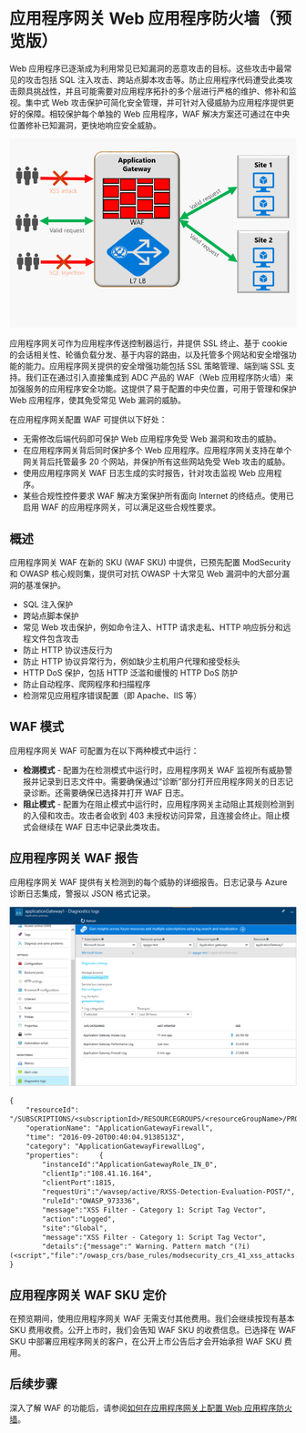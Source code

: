 <properties
   pageTitle="应用程序网关 Web 应用程序防火墙 | Azure"
   description="此页概述应用程序网关 Web 应用程序防火墙的功能。"
   documentationCenter="na"
   services="application-gateway"
   authors="amsriva"
   manager="rossort"
   editor="amsriva"/>  

<tags
   ms.service="application-gateway"
   ms.devlang="na"
   ms.topic="hero-article"
   ms.tgt_pltfrm="na"
   ms.workload="infrastructure-services"
   ms.date="09/26/2016"
   wacn.date=""
   ms.author="amsriva"/>  


# 应用程序网关 Web 应用程序防火墙（预览版）

Web 应用程序已逐渐成为利用常见已知漏洞的恶意攻击的目标。这些攻击中最常见的攻击包括 SQL 注入攻击、跨站点脚本攻击等。防止应用程序代码遭受此类攻击颇具挑战性，并且可能需要对应用程序拓扑的多个层进行严格的维护、修补和监视。集中式 Web 攻击保护可简化安全管理，并可针对入侵威胁为应用程序提供更好的保障。相较保护每个单独的 Web 应用程序，WAF 解决方案还可通过在中央位置修补已知漏洞，更快地响应安全威胁。

![imageURLroute](./media/application-gateway-webapplicationfirewall-overview/WAF1.png)  


应用程序网关可作为应用程序传送控制器运行，并提供 SSL 终止、基于 cookie 的会话相关性、轮循负载分发、基于内容的路由，以及托管多个网站和安全增强功能的能力。应用程序网关提供的安全增强功能包括 SSL 策略管理、端到端 SSL 支持。我们正在通过引入直接集成到 ADC 产品的 WAF（Web 应用程序防火墙）来加强服务的应用程序安全功能。这提供了易于配置的中央位置，可用于管理和保护 Web 应用程序，使其免受常见 Web 漏洞的威胁。

在应用程序网关配置 WAF 可提供以下好处：

- 无需修改后端代码即可保护 Web 应用程序免受 Web 漏洞和攻击的威胁。
- 在应用程序网关背后同时保护多个 Web 应用程序。应用程序网关支持在单个网关背后托管最多 20 个网站，并保护所有这些网站免受 Web 攻击的威胁。
- 使用应用程序网关 WAF 日志生成的实时报告，针对攻击监视 Web 应用程序。
- 某些合规性控件要求 WAF 解决方案保护所有面向 Internet 的终结点。使用已启用 WAF 的应用程序网关，可以满足这些合规性要求。

## 概述

应用程序网关 WAF 在新的 SKU (WAF SKU) 中提供，已预先配置 ModSecurity 和 OWASP 核心规则集，提供可对抗 OWASP 十大常见 Web 漏洞中的大部分漏洞的基准保护。

- SQL 注入保护
- 跨站点脚本保护
- 常见 Web 攻击保护，例如命令注入、HTTP 请求走私、HTTP 响应拆分和远程文件包含攻击
- 防止 HTTP 协议违反行为
- 防止 HTTP 协议异常行为，例如缺少主机用户代理和接受标头
- HTTP DoS 保护，包括 HTTP 泛滥和缓慢的 HTTP DoS 防护
- 防止自动程序、爬网程序和扫描程序
- 检测常见应用程序错误配置（即 Apache、IIS 等）

## WAF 模式

应用程序网关 WAF 可配置为在以下两种模式中运行：

- **检测模式** - 配置为在检测模式中运行时，应用程序网关 WAF 监视所有威胁警报并记录到日志文件中。需要确保通过“诊断”部分打开应用程序网关的日志记录诊断。还需要确保已选择并打开 WAF 日志。
- **阻止模式** - 配置为在阻止模式中运行时，应用程序网关主动阻止其规则检测到的入侵和攻击。攻击者会收到 403 未授权访问异常，且连接会终止。阻止模式会继续在 WAF 日志中记录此类攻击。

## 应用程序网关 WAF 报告

应用程序网关 WAF 提供有关检测到的每个威胁的详细报告。日志记录与 Azure 诊断日志集成，警报以 JSON 格式记录。

![imageURLroute](./media/application-gateway-webapplicationfirewall-overview/waf2.png)  


    {
        "resourceId": "/SUBSCRIPTIONS/<subscriptionId>/RESOURCEGROUPS/<resourceGroupName>/PROVIDERS/MICROSOFT.NETWORK/APPLICATIONGATEWAYS/<applicationGatewayName>",
        "operationName": "ApplicationGatewayFirewall",
        "time": "2016-09-20T00:40:04.9138513Z",
        "category": "ApplicationGatewayFirewallLog",
        "properties":     {
            "instanceId":"ApplicationGatewayRole_IN_0",
            "clientIp":"108.41.16.164",
            "clientPort":1815,
            "requestUri":"/wavsep/active/RXSS-Detection-Evaluation-POST/",
            "ruleId":"OWASP_973336",
            "message":"XSS Filter - Category 1: Script Tag Vector",
            "action":"Logged",
            "site":"Global",
            "message":"XSS Filter - Category 1: Script Tag Vector",
            "details":{"message":" Warning. Pattern match "(?i)(<script","file":"/owasp_crs/base_rules/modsecurity_crs_41_xss_attacks.conf","line":"14"}}
    }

## 应用程序网关 WAF SKU 定价

在预览期间，使用应用程序网关 WAF 无需支付其他费用。我们会继续按现有基本 SKU 费用收费。公开上市时，我们会告知 WAF SKU 的收费信息。已选择在 WAF SKU 中部署应用程序网关的客户，在公开上市公告后才会开始承担 WAF SKU 费用。

## 后续步骤

深入了解 WAF 的功能后，请参阅[如何在应用程序网关上配置 Web 应用程序防火墙](/documentation/articles/application-gateway-web-application-firewall-portal/)。

<!---HONumber=Mooncake_1024_2016-->